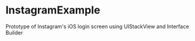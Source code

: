 # InstagramExample
Prototype of Instagram's iOS login screen using UIStackView and Interface Builder
